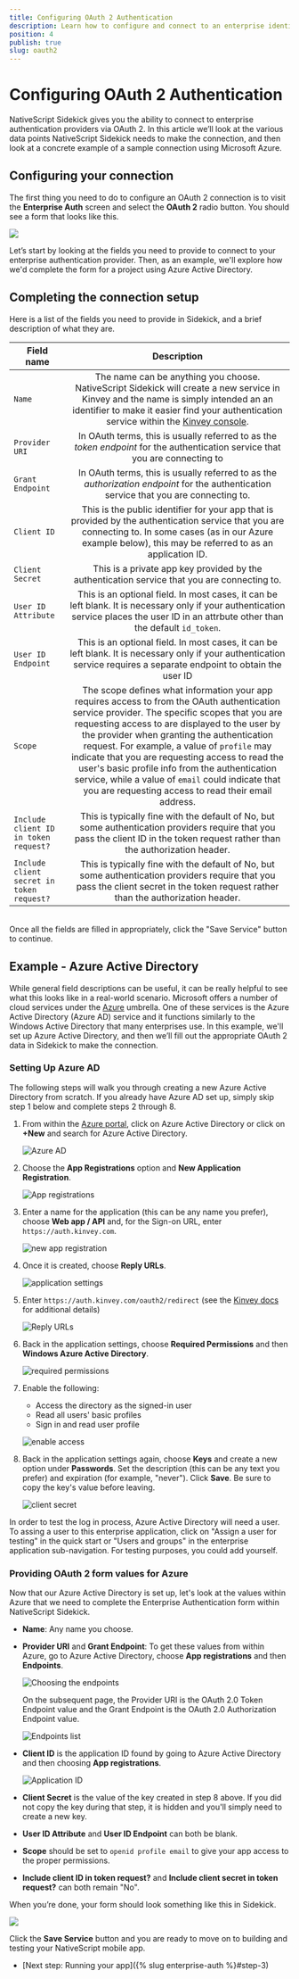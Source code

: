 ```yaml
---
title: Configuring OAuth 2 Authentication
description: Learn how to configure and connect to an enterprise identity provider using OAuth 2.
position: 4
publish: true
slug: oauth2
---
```


# Configuring OAuth 2 Authentication

NativeScript Sidekick gives you the ability to connect to enterprise authentication providers via OAuth 2. In this article we’ll look at the various data points NativeScript Sidekick needs to make the connection, and then look at a concrete example of a sample connection using Microsoft Azure.

## Configuring your connection

The first thing you need to do to configure an OAuth 2 connection is to visit the **Enterprise Auth** screen and select the **OAuth 2** radio button. You should see a form that looks like this.

![](/images/enterprise-auth/oauth-form.png)

Let’s start by looking at the fields you need to provide to connect to your enterprise authentication provider. Then, as an example, we'll explore how we'd complete the form for a project using Azure Active Directory.

## Completing the connection setup

Here is a list of the fields you need to provide in Sidekick, and a brief description of what they are.

<table>
	<thead>
		<tr>
			<th style="width: 20%">Field name</th>
			<th align="center">Description</th>
		</tr>
	</thead>
	<tbody>
		<tr>
			<td><code>Name</code></td>
			<td align="center">The name can be anything you choose. NativeScript Sidekick will create a new service in Kinvey and the name is simply intended an an identifier to make it easier find your authentication service within the <a href="https://console.kinvey.com/">Kinvey console</a>.</td>
		</tr>
		<tr>
			<td><code>Provider URI</code></td>
			<td align="center">In OAuth terms, this is usually referred to as the <em>token endpoint</em> for the authentication service that you are connecting to</td>
		</tr>
		<tr>
			<td><code>Grant Endpoint</code></td>
			<td align="center">In OAuth terms, this is usually referred to as the <em>authorization endpoint</em> for the authentication service that you are connecting to.</td>
		</tr>
		<tr>
			<td><code>Client ID</code></td>
			<td align="center">This is the public identifier for your app that is provided by the authentication service that you are connecting to. In some cases (as in our Azure example below), this may be referred to as an application ID.</td>
		</tr>
		<tr>
			<td><code>Client Secret</code></td>
			<td align="center">This is a private app key provided by the authentication service that you are connecting to.</td>
		</tr>
		<tr>
			<td><code>User ID Attribute</code></td>
			<td align="center">This is an optional field. In most cases, it can be left blank. It is necessary only if your authentication service places the user ID in an attrbute other than the default <code>id_token</code>.</td>
		</tr>
		<tr>
			<td><code>User ID Endpoint</code></td>
			<td align="center">This is an optional field. In most cases, it can be left blank. It is necessary only if your authentication service requires a separate endpoint to obtain the user ID</td>
		</tr>
		<tr>
			<td><code>Scope</code></td>
			<td align="center">The scope defines what information your app requires access to from the OAuth authentication service provider. The specific scopes that you are requesting access to are displayed to the user by the provider when granting the authentication request. For example, a value of <code>profile</code> may indicate that you are requesting access to read the user's basic profile info from the authentication service, while a value of <code>email</code> could indicate that you are requesting access to read their email address.</td>
		</tr>
		<tr>
			<td><code>Include client ID in token request?</code></td>
			<td align="center">This is typically fine with the default of No, but some authentication providers require that you pass the client ID in the token request rather than the authorization header.</td>
		</tr>
		<tr>
			<td><code>Include client secret in token request?</code></td>
			<td align="center">This is typically fine with the default of No, but some authentication providers require that you pass the client secret in the token request rather than the authorization header.</td>
		</tr>
	</tbody>
</table>

<br/>
Once all the fields are filled in appropriately, click the "Save Service" button to continue.

## Example - Azure Active Directory

While general field descriptions can be useful, it can be really helpful to see what this looks like in a real-world scenario. Microsoft offers a number of cloud services under the [Azure](https://azure.microsoft.com/en-us/) umbrella. One of these services is the Azure Active Directory (Azure AD) service and it functions similarly to the Windows Active Directory that many enterprises use. In this example, we'll set up Azure Active Directory, and then we’ll fill out the appropriate OAuth 2 data in Sidekick to make the connection.

### Setting Up Azure AD

The following steps will walk you through creating a new Azure Active Directory from scratch. If you already have Azure AD set up, simply skip step 1 below and complete steps 2 through 8.

1. From within the [Azure portal](https://portal.azure.com), click on Azure Active Directory or click on **+New** and search for Azure Active Directory.

	![Azure AD](/images/enterprise-auth/AzureAD.png)

2. Choose the **App Registrations** option and **New Application Registration**.
	
	![App registrations](/images/enterprise-auth/new-app-registration.png)
	
3. Enter a name for the application (this can be any name you prefer), choose **Web app / API** and, for the Sign-on URL, enter `https://auth.kinvey.com`.

	![new app registration](/images/enterprise-auth/create-application.png)

4. Once it is created, choose **Reply URLs**.

	![application settings](/images/enterprise-auth/application-settings.png)

5. Enter `https://auth.kinvey.com/oauth2/redirect` (see the [Kinvey docs](https://devcenter.kinvey.com/html5/guides/mobile-identity-connect#ConfiguringyourOAuth2IdentityProvidertoacceptKinveyRequests) for additional details)

	![Reply URLs](/images/enterprise-auth/reply-urls.png)

6. Back in the application settings, choose **Required Permissions** and then **Windows Azure Active Directory**.

	![required permissions](/images/enterprise-auth/required-permissions.png)

7. Enable the following:

	* Access the directory as the signed-in user
	* Read all users' basic profiles
	* Sign in and read user profile

	![enable access](/images/enterprise-auth/enable-access.png)

8. Back in the application settings again, choose **Keys** and create a new option under **Passwords**. Set the description (this can be any text you prefer) and expiration (for example, "never"). Click **Save**. Be sure to copy the key's value before leaving.

	![client secret](/images/enterprise-auth/client-secret.png)

In order to test the log in process, Azure Active Directory will need a user. To assing a user to this enterprise application, click on "Assign a user for testing" in the quick start or "Users and groups" in the enterprise application sub-navigation. For testing purposes, you could add yourself.

### Providing OAuth 2 form values for Azure

Now that our Azure Active Directory is set up, let's look at the values within Azure that we need to complete the Enterprise Authentication form within NativeScript Sidekick.

* **Name**: Any name you choose.
* **Provider URI** and **Grant Endpoint**: To get these values from within Azure, go to Azure Active Directory, choose **App registrations** and then **Endpoints**.

  ![Choosing the endpoints](/images/enterprise-auth/endpoints1.png)

  On the subsequent page, the Provider URI is the OAuth 2.0 Token Endpoint value and the Grant Endpoint is the OAuth 2.0 Authorization Endpoint value.

  ![Endpoints list](/images/enterprise-auth/endpoints2.png)

* **Client ID** is the application ID found by going to Azure Active Directory and then choosing **App registrations**.

  ![Application ID](/images/enterprise-auth/applicationID.png)

* **Client Secret** is the value of the key created in step 8 above. If you did not copy the key during that step, it is hidden and you'll simply need to create a new key.
* **User ID Attribute** and **User ID Endpoint** can both be blank.
* **Scope** should be set to `openid profile email` to give your app access to the proper permissions.
* **Include client ID in token request?** and **Include client secret in token request?** can both remain "No".

When you’re done, your form should look something like this in Sidekick.

![](/images/enterprise-auth/oauth-form-complete.png)

Click the **Save Service** button and you are ready to move on to building and testing your NativeScript mobile app.

* [Next step: Running your app]({% slug enterprise-auth %}#step-3)